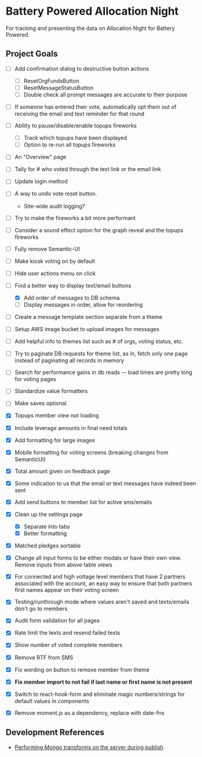 # Battery Powered Allocation Night

For tracking and presenting the data on Allocation Night for Battery Powered.

## Project Goals

- [ ] Add confirmation dialog to destructive button actions

  - [ ] ResetOrgFundsButton
  - [ ] ResetMessageStatusButton
  - [ ] Double check all prompt messages are accurate to their purpose

- [ ] If someone has entered their vote, automatically opt them out of receiving the email and text reminder for that round

- [ ] Ability to pause/disable/enable topups fireworks

  - [ ] Track which topups have been displayed
  - [ ] Option to re-run all topups fireworks

- [ ] An "Overview" page

- [ ] Tally for # who voted through the text link or the email link

- [ ] Update login method

- [ ] A way to undo vote reset button.

  - Site-wide audit logging?

- [ ] Try to make the fireworks a bit more performant

- [ ] Consider a sound effect option for the graph reveal and the topups fireworks

- [ ] Fully remove Semantic-UI

- [ ] Make kiosk voting on by default

- [ ] Hide user actions menu on click

- [ ] Find a better way to display text/email buttons

  - [x] Add order of messages to DB schema
  - [ ] Display messages in order, allow for reordering

- [ ] Create a message template section separate from a theme

- [ ] Setup AWS image bucket to upload images for messages

- [ ] Add helpful info to themes list such as # of orgs, voting status, etc.

- [ ] Try to paginate DB requests for theme list, as in, fetch only one page instead of paginating all records in memory

- [ ] Search for performance gains in db reads -- load times are pretty long for voting pages

- [ ] Standardize value formatters

- [ ] Make saves optional

- [x] Topups member view not loading

- [x] Include leverage amounts in final need totals

- [x] Add formatting for large images

- [x] Mobile formatting for voting screens (breaking changes from SemanticUI)

- [x] Total amount given on feedback page

- [x] Some indication to us that the email or text messages have indeed been sent

- [x] Add send buttons to member list for active sms/emails

- [x] Clean up the settings page

  - [x] Separate into tabs
  - [x] Better formatting

- [x] Matched pledges sortable

- [x] Change all input forms to be either modals or have their own view. Remove inputs from above table views

- [x] For connected and high voltage level members that have 2 partners associated with the account, an easy way to ensure that both partners first names appear on their voting screen

- [x] Testing/runthrough mode where values aren't saved and texts/emails don't go to members

- [x] Audit form validation for all pages

- [x] Rate limit the texts and resend failed texts

- [x] Show number of voted complete members

- [x] Remove RTF from SMS

- [x] Fix wording on button to remove member from theme

- [x] **Fix member import to not fail if last name or first name is not present**

- [x] Switch to react-hook-form and eliminate magic numbers/strings for default values in components

- [x] Remove moment.js as a dependency, replace with date-fns

## Development References

- [Performing Mongo transforms on the server during publish](https://stackoverflow.com/questions/18093560/meteor-collection-transform-is-it-done-on-the-server-or-on-the-client-or-it-de/28389143)
